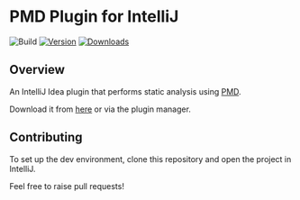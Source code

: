 # PMD Plugin for IntelliJ
![Build](https://github.com/amitdev/PMD-Intellij/workflows/Build/badge.svg)
[![Version](https://img.shields.io/jetbrains/plugin/v/1137-pmdplugin.svg)](https://plugins.jetbrains.com/plugin/1137-pmdplugin)
[![Downloads](https://img.shields.io/jetbrains/plugin/d/1137-pmdplugin.svg)](https://plugins.jetbrains.com/plugin/1137-pmdplugin)

## Overview

<!-- Plugin description -->
An IntelliJ Idea plugin that performs static analysis using [PMD](https://pmd.github.io).
<!-- Plugin description end -->

Download it from [here](https://plugins.jetbrains.com/plugin/1137-pmdplugin) or via the plugin manager.

## Contributing

To set up the dev environment, clone this repository and open the project in IntelliJ.

Feel free to raise pull requests!

